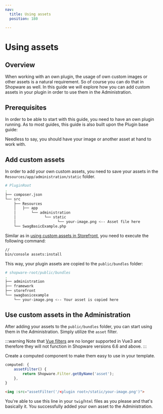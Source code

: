 ```yaml
---
nav:
  title: Using assets
  position: 180

---
```


# Using assets

## Overview

When working with an own plugin, the usage of own custom images or other assets is a natural requirement. So of course you can do that in Shopware as well. In this guide we will explore how you can add custom assets in your plugin in order to use them in the Administration.

## Prerequisites

In order to be able to start with this guide, you need to have an own plugin running. As to most guides, this guide is also built upon the Plugin base guide:

<PageRef page="../../plugin-base-guide" />

Needless to say, you should have your image or another asset at hand to work with.

## Add custom assets

In order to add your own custom assets, you need to save your assets in the `Resources/app/administration/static` folder.

```bash
# PluginRoot
.
├── composer.json
└── src
    ├── Resources
    │   ├── app
    │       └── administration
    │             └── static
    │                   └── your-image.png <-- Asset file here
    └── SwagBasicExample.php
```

Similar as in [using custom assets in Storefront](../storefront/add-custom-assets), you need to execute the following command:

```bash
// 
bin/console assets:install
```

This way, your plugin assets are copied to the `public/bundles` folder:

```bash
# shopware-root/public/bundles
.
├── administration
├── framework
├── storefront
└── swagbasicexample
    └── your-image.png <-- Your asset is copied here
```

## Use custom assets in the Administration

After adding your assets to the `public/bundles` folder, you can start using them in the Administration. Simply utilize the `asset` filter.

:::warning
Note that [Vue filters](https://vuejs.org/v2/guide/filters.html) are no longer supported in Vue3 and therefore they will not function in Shopware versions 6.6 and above.
:::

Create a computed component to make them easy to use in your template.

```javascript
computed: {
    assetFilter() {
        return Shopware.Filter.getByName('asset');
    },
}
```

```html
<img :src="assetFilter('/<plugin root>/static/your-image.png')">
```

You're able to use this line in your `twig`/`html` files as you please and that's basically it. You successfully added your own asset to the Administration.
